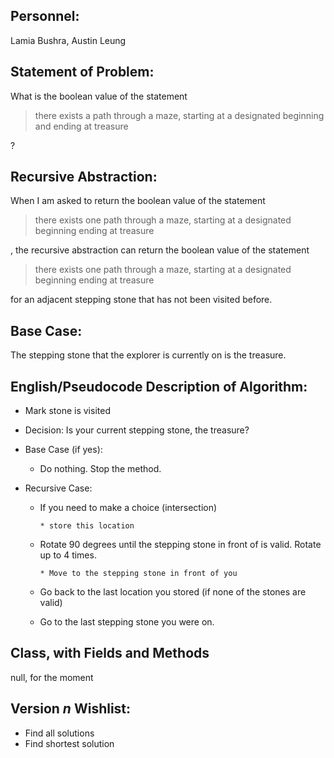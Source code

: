 ## Personnel: 
Lamia Bushra, Austin Leung

## Statement of Problem: 
What is the boolean value of the statement

>there exists a path through a maze, starting at a designated beginning and ending at treasure

?


## Recursive Abstraction: 
When I am asked to return the boolean value of the statement 

>there exists one path through a maze, starting at a designated beginning ending at treasure 

, the recursive abstraction can return the boolean value of the statement 

>there exists one path through a maze, starting at a designated beginning ending at treasure

for an adjacent stepping stone that has not been visited before.


## Base Case:
The stepping stone that the explorer is currently on is the treasure. 


## English/Pseudocode Description of Algorithm:
* Mark stone is visited

* Decision: Is your current stepping stone, the treasure?

* Base Case (if yes): 

   * Do nothing. Stop the method.
   
* Recursive Case:
   * If you need to make a choice (intersection)
   
         * store this location

   * Rotate 90 degrees until the stepping stone in front of is valid. Rotate up to 4 times.
   
         * Move to the stepping stone in front of you
         
   * Go back to the last location you stored (if none of the stones are valid)
   
   * Go to the last stepping stone you were on.


## Class, with Fields and Methods
null, for the moment


## Version *n* Wishlist:
* Find all solutions
* Find shortest solution


